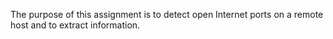 The purpose of this assignment is to detect open Internet ports on a remote host and to extract information.
